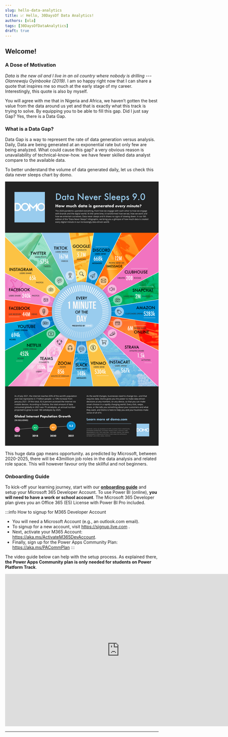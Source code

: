```yaml
---
slug: hello-data-analytics
title: 📈 Hello, 30DaysOf Data Analytics!
authors: [ola]
tags: [30DaysOfDataAnalytics]
draft: true
---
```



<head>
  <meta name="twitter:url" content="https://microsoft.github.io/30DaysOf/blog/welcome-to-30DaysofFusion" />
  <meta name="twitter:title" content="30DaysOfDataAnalytics Kick-Off" />
  <meta name="twitter:description" content="Join us for #30DaysOfLearning Data Analysis with Microsoft Power BI where you start from fundamental concepts to building projects to showcase your skill!" />
  <meta name="twitter:image" content="https://microsoft.github.io/30DaysOf/img/logo.svg" />
  <meta name="twitter:card" content="summary_large_image" />
  <meta name="twitter:creator" content="@theoyinbooke" />
  <meta name="twitter:site" content="@AzureAdvocates" /> 
  <link rel="canonical" href="https://techcommunity.microsoft.com/t5/educator-developer-blog/learning-data-analysis-curriculum-and-resources/ba-p/3497797" />
</head>

## Welcome! 

### A Dose of Motivation
_Data is the new oil and I live in an oil country where nobody is drilling --- Olanrewaju Oyinbooke (2019)_. I am so happy right now that I can share a quote that inspires me so much at the early stage of my career. Interestingly, this quote is also by myself. 

You will agree with me that in Nigeria and Africa, we haven’t gotten the best value from the data around us yet and that is exactly what this track is trying to solve. By equipping you to be able to fill this gap. Did I just say Gap? Yes, there is a Data Gap.

### What is a Data Gap?
Data Gap is a way to represent the rate of data generation versus analysis. Daily, Data are being generated at an exponential rate but only few are being analyzed. What could cause this gap? a very obvious reason is unavailability of technical-know-how. we have fewer skilled data analyst compare to the available data.

To better understand the volume of data generated daily, let us check this  data never sleeps chart by domo.

![DOMOImage](./img/domo.png) 

This huge data gap means opportunity. as predicted by Microsoft, between 2020-2025, there will be 43million job roles in the data analysis and related role space. This will however favour only the skillful and not beginners.


### Onboarding Guide

To kick-off your learning journey, start with our [**onboarding guide**](https://techcommunity.microsoft.com/t5/educator-developer-blog/recap-of-day-2-onboarding-session-30days-of-learning-nigeria/ba-p/3490280) and setup your Microsoft 365 Developer Account. To use Power BI (online), **you will need to have a work or school account**. The Microsoft 365 Developer plan gives you an Office 365 (E5) License with Power BI Pro included. 

:::info How to signup for M365 Developer Account

 * You will need a Microsoft Account (e.g., an outlook.com email). 
 * To signup for a new account, visit https://signup.live.com .
 * Next, activate your M365 Account: https://aka.ms/ActivateM365DevAccount. 
 * Finally, sign up for the Power Apps Community Plan: https://aka.ms/PACommPlan 
:::

The video guide below can help with the setup process. As explained there, **the Power Apps Community plan is only needed for students on Power Platform Track**.

<iframe width="750" height="500" src="https://www.youtube.com/embed/9-EPFFmdJ-Y" title="30 Days of Learning - How to Setup Microsoft 365 and Power Apps Developer Account" frameborder="0" allow="accelerometer; autoplay; clipboard-write; encrypted-media; gyroscope; picture-in-picture" allowfullscreen></iframe>

---
